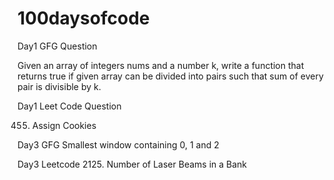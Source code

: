 # 100daysofcode





Day1 GFG Question

Given an array of integers nums and a number k, write a function that
returns true if given array can be divided into pairs such that sum of every pair is divisible by k.

Day1 Leet Code Question

455. Assign Cookies


Day3 GFG
Smallest window containing 0, 1 and 2

Day3 Leetcode
2125. Number of Laser Beams in a Bank
